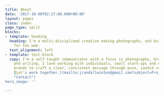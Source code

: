 ```yaml
---
title: About
date: '2017-10-08T02:27:00.000+00:00'
layout: pages
class: index
page_type: split
blocks:
- template: heading
  heading: I'm a multi-disciplined creative making photographs, and building things
    for the web.
  text_alignment: left
- template: text-block
  copy: I'm a self-taught communicator with a focus in photography, branding, strategy,
    and writing. I love working with individuals, small start-ups and established
    brands to craft a clear, consistent message through pure, candid collaboration.
    [Let's work together.](mailto:jrandallwinton@gmail.com?subject=Project Inquiry
    "Contact")
hero_image: ''

---
```

